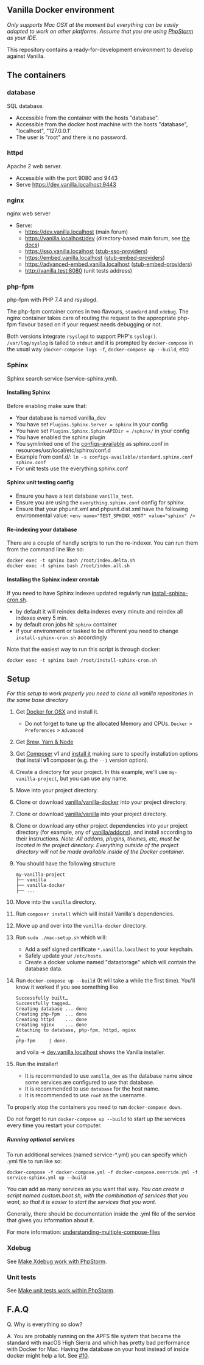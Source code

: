 ## Vanilla Docker environment

*Only supports Mac OSX at the moment but everything can be easily adapted to work on other platforms.*
*Assume that you are using [PhpStorm](https://www.jetbrains.com/phpstorm/) as your IDE.*

This repository contains a ready-for-development environment to develop against Vanilla.

## The containers

### database

SQL database.

- Accessible from the container with the hosts "database".
- Accessible from the docker host machine with the hosts "database", "localhost", "127.0.0.1'
- The user is "root" and there is no password.

### httpd

Apache 2 web server.

- Accessible with the port 9080 and 9443
- Serve https://dev.vanilla.localhost:9443

### nginx

nginx web server

- Serve:
    - https://dev.vanilla.localhost (main forum)
    - https://vanilla.localhost/dev (directory-based main forum, see [the docs](docs/vanilla-localhost-dirs.md))
    - https://sso.vanilla.localhost ([stub-sso-providers](https://github.com/vanilla/stub-sso-providers))
    - https://embed.vanilla.localhost ([stub-embed-providers](https://github.com/vanilla/stub-embed-providers))
    - https://advanced-embed.vanilla.localhost ([stub-embed-providers](https://github.com/vanilla/stub-embed-providers))
    - http://vanilla.test:8080 (unit tests address)

### php-fpm

php-fpm with PHP 7.4 and rsyslogd.

The php-fpm container comes in two flavours, `standard` and `xdebug`.
The nginx container takes care of routing the request to the appropriate php-fpm flavour based on if your request needs debugging or not.

Both versions integrate `rsyslogd` to support PHP's `syslog()`. `/var/log/syslog` is tailed to `stdout` and it is prompted by `docker-compose` in the usual way (`docker-compose logs -f`, `docker-compose up --build`, etc)

### Sphinx

Sphinx search service (service-sphinx.yml).

#### Installing Sphinx

Before enabling make sure that:
- Your database is named vanilla_dev
- You have set `Plugins.Sphinx.Server = sphinx` in your config
- You have set `Plugins.Sphinx.SphinxAPIDir = /sphinx/` in your config
- You have enabled the sphinx plugin
- You symlinked one of the [configs-available](./resources/usr/local/etc/sphinx/configs-available) as sphinx.conf in resources/usr/local/etc/sphinx/conf.d
- Example from conf.d/: `ln -s configs-available/standard.sphinx.conf sphinx.conf`
- For unit tests use the everything.sphinx.conf

#### Sphinx unit testing config
- Ensure you have a test database `vanilla_test`.
- Ensure you are using the `everything.sphinx.conf` config for sphinx.
- Ensure that your phpunit.xml and phpunit.dist.xml have the following environmental value:
`<env name="TEST_SPHINX_HOST" value="sphinx" />`

#### Re-indexing your database

There are a couple of handly scripts to run the re-indexer. You can run them from the command line like so:

```
docker exec -t sphinx bash /root/index.delta.sh
docker exec -t sphinx bash /root/index.all.sh
```

#### Installing the Sphinx indexr crontab

If you need to have Sphinx indexes updated regularly run [install-sphinx-cron.sh](./images/sphinx/root/install-sphinx-cron.sh).
- by default it will reindex delta indexes every minute and reindex all indexes every 5 min.
- by default cron jobs hit `sphinx` container
- if your environment or tasked to be different you need to change  `install-sphinx-cron.sh`
 accordingly

 Note that the easiest way to run this script is through docker:

 ```
docker exec -t sphinx bash /root/install-sphinx-cron.sh
 ```

## Setup

*For this setup to work properly you need to clone all vanilla repositories in the same base directory*

1. Get [Docker for OSX](https://download.docker.com/mac/stable/Docker.dmg) and install it.

    - Do not forget to tune up the allocated Memory and CPUs. `Docker` > `Preferences` > `Advanced`
1. Get [Brew, Yarn & Node](https://staff.vanillaforums.com/kb/articles/135-install-node-yarn)
1. Get [Composer](https://getcomposer.org/) v1 and [install it](https://getcomposer.org/download/) making sure to specify installation options that install **v1** composer (e.g. the `--1` version option).
1. Create a directory for your project. In this example, we'll use `my-vanilla-project`, but you can use any name.
1. Move into your project directory.
1. Clone or download [vanilla/vanilla-docker](https://github.com/vanilla/vanilla-docker) into your project directory.
1. Clone or download [vanilla/vanilla](https://github.com/vanilla/vanilla) into your project directory.
1. Clone or download any other project dependencies into your project directory (for example, any of [vanilla/addons](https://github.com/vanilla/addons)), and install according to their instructions. _Note: All addons, plugins, themes, etc, must be located in the project directory. Everything outside of the project directory will not be made available inside of the Docker container._
1. You should have the following structure
    ```
    my-vanilla-project
    ├── vanilla
    ├── vanilla-docker
    ├── ...
    ```
1. Move into the `vanilla` directory.
1. Run `composer install` which will install Vanilla's dependencies.
1. Move up and over into the `vanilla-docker` directory.
1. Run `sudo ./mac-setup.sh` which will:
    - Add a self signed certificate `*.vanilla.localhost` to your keychain.
    - Safely update your `/etc/hosts`.
    - Create a docker volume named "datastorage" which will contain the database data.
1. Run `docker-compose up --build` (It will take a while the first time). You'll know it worked if you see something like
    ```
    Successfully built…
    Successfully tagged…
    Creating database ... done
    Creating php-fpm  ... done
    Creating httpd    ... done
    Creating nginx    ... done
    Attaching to database, php-fpm, httpd, nginx
    …
    php-fpm     | done.
    ```
    and voila -> [dev.vanilla.localhost](https://dev.vanilla.localhost/) shows the Vanilla installer.
1. Run the installer!

    - It is recommended to use `vanilla_dev` as the database name since some services are configured to use that database.
    - It is recommended to use `database` for the host name.
    - It is recommended to use `root` as the username.

To properly stop the containers you need to run `docker-compose down`.

Do not forget to run `docker-compose up --build` to start up the services every time you restart your computer.

##### Running optional services

To run additional services (named service-*.yml) you can specify which .yml file to run like so:

```shell
docker-compose -f docker-compose.yml -f docker-compose.override.yml -f service-sphinx.yml up --build
```

You can add as many services as you want that way.
*You can create a script named custom.boot.sh, with the combination of services that you want, so that it is easier to start the services that you want.*

Generally, there should be documentation inside the .yml file of the service that gives you information about it.

For more information: [understanding-multiple-compose-files](https://docs.docker.com/compose/extends/#understanding-multiple-compose-files)

### Xdebug

See [Make Xdebug work with PhpStorm](./docs/xdebug.md).

### Unit tests

See [Make unit tests work within PhpStorm](./docs/unit-tests.md).

## F.A.Q

Q. Why is everything so slow?

A. You are probably running on the APFS file system that became the standard with macOS High Sierra and which has pretty bad performance with Docker for Mac.
Having the database on your host instead of inside docker might help a lot. See [#10](https://github.com/vanilla/vanilla-docker/issues/10).
